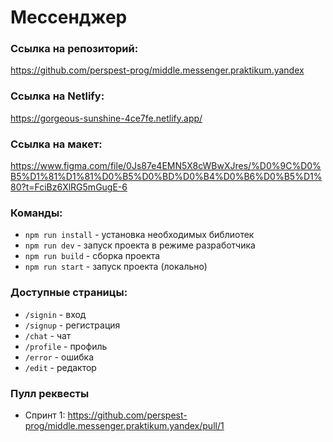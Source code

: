 # Мессенджер

### Ссылка на репозиторий:
https://github.com/perspest-prog/middle.messenger.praktikum.yandex

### Ссылка на Netlify:
https://gorgeous-sunshine-4ce7fe.netlify.app/

### Ссылка на макет:
https://www.figma.com/file/0Js87e4EMN5X8cWBwXJres/%D0%9C%D0%B5%D1%81%D1%81%D0%B5%D0%BD%D0%B4%D0%B6%D0%B5%D1%80?t=FciBz6XlRG5mGugE-6

### Команды:
- `npm run install` - установка необходимых библиотек
- `npm run dev` - запуск проекта в режиме разработчика
- `npm run build` - сборка проекта
- `npm run start` - запуск проекта (локально)

### Доступные страницы:
- `/signin` - вход
- `/signup` - регистрация
- `/chat` - чат
- `/profile` - профиль
- `/error` - ошибка
- `/edit` - редактор

### **Пулл реквесты**
- Спринт 1: https://github.com/perspest-prog/middle.messenger.praktikum.yandex/pull/1
